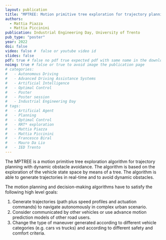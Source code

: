 ```yaml
---
layout: publication
title: "MPTREE: Motion primitive tree exploration for trajectory planning with dynamic obstacle avoidance"
authors: 
  - Mattia Piazza
  - Mattia Piccinini
publication: Industrial Engineering Day, University of Trento
pub_type: "poster"
year: 2022
doi: false
video: false #  false or youtube video id
slides: false
pdf: true # false no pdf true expected pdf with same name in the download folder
noimg: true # false or true to avoid image the publication page
# categories:
#   - Autonomous Driving
#   - Advanced Driving Assistance Systems
#   - Artificial Intelligence
#   - Optimal Control
#   - Poster
#   - Poster session
#   - Industrial Engineering Day
# tags:
#   - Artificial Agent
#   - Planning
#   - Optimal Control
#   - RRT* exploration
#   - Mattia Piazza
#   - Mattia Piccinini
#   - Francesco Biral
#   - Mauro Da Lio
#   - IED Trento
---
```


The MPTREE is a motion primitive tree exploration algorithm for trajectory planning with dynamic obstacle avoidance. The algorithm is based on the exploration of the vehicle state space by means of a tree. The algorithm is able to generate trajectories in real-time and to avoid dynamic obstacles.

The motion planning and decision-making algorithms have to satisfy the following high level goals:

  1. Generate trajectories (path plus speed profiles and actuation commands) to navigate autonomously in complex urban scenario.
  2. Consider communicated by other vehicles or use advance motion prediction models of other road users.
  3. Change the type of maneuver generated according to different vehicle categories (e.g. cars vs trucks) and according to different safety and comfort criteria.

<!-- The Tree Planner algorithm (TP) is the core of the maneuver generation. From a general overview the TP major iteration is composed by two main parts: the update and the tree expansion loop (sub-iterations). The TP receives information about the environment from perception and sensors and updates its internal state. In this scenario update, information are collected about the current states of the ego vehicle, about the map (via Electronic Horizon or similar), obstacles characteristic values and, if cooperative feature is active also the exchanged maneuvers.

As a first step the road geometry is populated with a mesh of way lines and extends the information of those elements with kinematic, dynamic and legal constraints (i.e. maximum velocity due to curvature, maximum legal velocity) or time-space prohibition-inhibition related to obstacles.

After this first setup step the algorithm performs the tree expansion.  The expansion is developed with an anytime approach. At every loop iteration the algorithm checks for the exit condition which is function of a maximum number of iterations and or a maximum time.
Here we summarize the basic principle behind the loop. The TP sample a new point with some characteristics such as position velocity and heading. Multiple approaches can be used to choose a new point (i.e. the RRT* implementation is based on random sampling). In our implementation we choose to exploit a mixed approach combining a greedy approach with known maneuvers, a structured lattice-like exploration and a random part. In this way we can enforce the TP to populate waypoints with a specific density in some region (i.e. explore most interesting zones and/or states).
Then the tree expansion tries to find a parent for the new sampled node. For each candidate parent in the neighbors’ list (previous) of the new waypoint it tries to connect and select the best one that satisfies all constraints. If no connection is available due to constraints or lack of neighbors, the new sample point is discarded. Elsewhere, the waypoint and its connection is stored and the rewiring procedure can be called. The rewiring aims at checking if new sampled node is a better parent for a sub-branch of the tree. For each candidate rewire in the neighbors’ list (forward) of the new waypoint it tries to connect and select the best one that satisfies all constraints. If it is better than the previously stored one, the subtree is updated, otherwise the tree remain the same.
At the end of the loop, the exit condition is checked. If it is satisfied, the loop is terminated, the best planned solution planned so far evaluated are implemented and communicated. If the exit condition is not yet satisfied another the expansion loop is reiterated looking for a better maneuver.
The faster the sub-iteration the larger the state set explored therefore the bigger tree is generated. The number of explored nodes plays a key role in the maneuver selection. A low number of nodes can produce an ill-conditioned fluctuating maneuver, while a reasonable number of nodes fairly approximate an optimal maneuver and a stable solution. Different implementation strategies can be adopted to improve the expansion phase in order not to explore not promising states and refine the best maneuvers. -->
